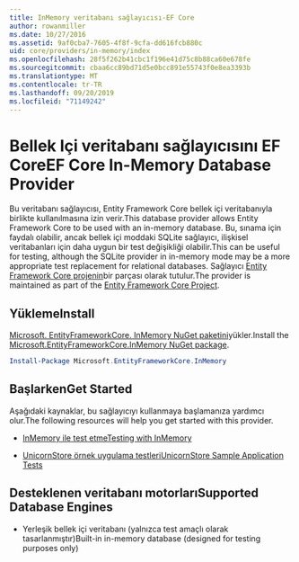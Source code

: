 ```yaml
---
title: InMemory veritabanı sağlayıcısı-EF Core
author: rowanmiller
ms.date: 10/27/2016
ms.assetid: 9af0cba7-7605-4f8f-9cfa-dd616fcb880c
uid: core/providers/in-memory/index
ms.openlocfilehash: 28f5f262b41cbc1f196e41d75c8b88ca60e678fe
ms.sourcegitcommit: cbaa6cc89bd71d5e0bcc891e55743f0e8ea3393b
ms.translationtype: MT
ms.contentlocale: tr-TR
ms.lasthandoff: 09/20/2019
ms.locfileid: "71149242"
---
```

# <a name="ef-core-in-memory-database-provider"></a><span data-ttu-id="fc2ce-102">Bellek Içi veritabanı sağlayıcısını EF Core</span><span class="sxs-lookup"><span data-stu-id="fc2ce-102">EF Core In-Memory Database Provider</span></span>

<span data-ttu-id="fc2ce-103">Bu veritabanı sağlayıcısı, Entity Framework Core bellek içi veritabanıyla birlikte kullanılmasına izin verir.</span><span class="sxs-lookup"><span data-stu-id="fc2ce-103">This database provider allows Entity Framework Core to be used with an in-memory database.</span></span> <span data-ttu-id="fc2ce-104">Bu, sınama için faydalı olabilir, ancak bellek içi moddaki SQLite sağlayıcı, ilişkisel veritabanları için daha uygun bir test değişikliği olabilir.</span><span class="sxs-lookup"><span data-stu-id="fc2ce-104">This can be useful for testing, although the SQLite provider in in-memory mode may be a more appropriate test replacement for relational databases.</span></span> <span data-ttu-id="fc2ce-105">Sağlayıcı [Entity Framework Core projenin](https://github.com/aspnet/EntityFrameworkCore)bir parçası olarak tutulur.</span><span class="sxs-lookup"><span data-stu-id="fc2ce-105">The provider is maintained as part of the [Entity Framework Core Project](https://github.com/aspnet/EntityFrameworkCore).</span></span>

## <a name="install"></a><span data-ttu-id="fc2ce-106">Yükleme</span><span class="sxs-lookup"><span data-stu-id="fc2ce-106">Install</span></span>

<span data-ttu-id="fc2ce-107">[Microsoft. EntityFrameworkCore. InMemory NuGet paketini](https://www.nuget.org/packages/Microsoft.EntityFrameworkCore.InMemory/)yükler.</span><span class="sxs-lookup"><span data-stu-id="fc2ce-107">Install the [Microsoft.EntityFrameworkCore.InMemory NuGet package](https://www.nuget.org/packages/Microsoft.EntityFrameworkCore.InMemory/).</span></span>

``` powershell
Install-Package Microsoft.EntityFrameworkCore.InMemory
```

## <a name="get-started"></a><span data-ttu-id="fc2ce-108">Başlarken</span><span class="sxs-lookup"><span data-stu-id="fc2ce-108">Get Started</span></span>

<span data-ttu-id="fc2ce-109">Aşağıdaki kaynaklar, bu sağlayıcıyı kullanmaya başlamanıza yardımcı olur.</span><span class="sxs-lookup"><span data-stu-id="fc2ce-109">The following resources will help you get started with this provider.</span></span>
* [<span data-ttu-id="fc2ce-110">InMemory ile test etme</span><span class="sxs-lookup"><span data-stu-id="fc2ce-110">Testing with InMemory</span></span>](../../miscellaneous/testing/in-memory.md)

* [<span data-ttu-id="fc2ce-111">UnicornStore örnek uygulama testleri</span><span class="sxs-lookup"><span data-stu-id="fc2ce-111">UnicornStore Sample Application Tests</span></span>](https://github.com/rowanmiller/UnicornStore/blob/master/UnicornStore/src/UnicornStore.Tests/Controllers/ShippingControllerTests.cs)

## <a name="supported-database-engines"></a><span data-ttu-id="fc2ce-112">Desteklenen veritabanı motorları</span><span class="sxs-lookup"><span data-stu-id="fc2ce-112">Supported Database Engines</span></span>

* <span data-ttu-id="fc2ce-113">Yerleşik bellek içi veritabanı (yalnızca test amaçlı olarak tasarlanmıştır)</span><span class="sxs-lookup"><span data-stu-id="fc2ce-113">Built-in in-memory database (designed for testing purposes only)</span></span>
